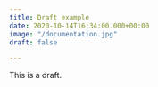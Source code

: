 ```yaml
---
title: Draft example
date: 2020-10-14T16:34:00.000+00:00
image: "/documentation.jpg"
draft: false

---
```

This is a draft.